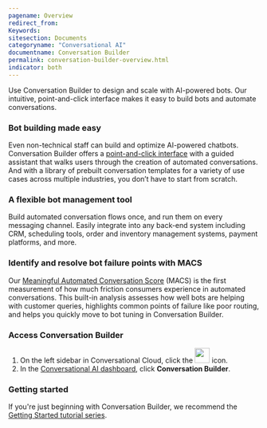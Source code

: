 ```yaml
---
pagename: Overview
redirect_from:
Keywords:
sitesection: Documents
categoryname: "Conversational AI"
documentname: Conversation Builder
permalink: conversation-builder-overview.html
indicator: both
---
```


Use Conversation Builder to design and scale with AI-powered bots. Our intuitive, point-and-click interface makes it easy to build bots and automate conversations.

### Bot building made easy
Even non-technical staff can build and optimize AI-powered chatbots. Conversation Builder offers a [point-and-click interface](conversation-builder-bot-workspace.html) with a guided assistant that walks users through the creation of automated conversations. And with a library of prebuilt conversation templates for a variety of use cases across multiple industries, you don’t have to start from scratch.

### A flexible bot management tool
Build automated conversation flows once, and run them on every messaging channel. Easily integrate into any back-end system including CRM, scheduling tools, order and inventory management systems, payment platforms, and more.

### Identify and resolve bot failure points with MACS
Our [Meaningful Automated Conversation Score](https://knowledge.liveperson.com/data-reporting-meaningful-automated-conversation-score-(macs).html) (MACS) is the first measurement of how much friction consumers experience in automated conversations. This built-in analysis assesses how well bots are helping with customer queries, highlights common points of failure like poor routing, and helps you quickly move to bot tuning in Conversation Builder.

### Access Conversation Builder

1. On the left sidebar in Conversational Cloud, click the <img class="inlineimage" style="width:30px" src="img/ConvoBuilder/icon_cb.png"> icon.
2. In the [Conversational AI dashboard](platform-overview.html), click **Conversation Builder**.

### Getting started

If you're just beginning with Conversation Builder, we recommend the [Getting Started tutorial series](tutorials-guides-getting-started-with-bot-building-overview.html).